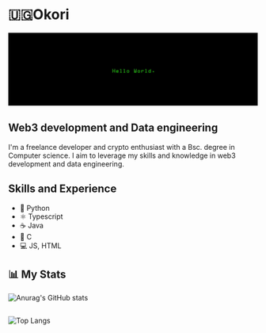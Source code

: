 # 🇺🇬Okori

![Hello world](https://github.com/okori-d/okori-d/blob/main/wallpaperflare-cropped.jpg)

## Web3 development and Data engineering

I'm a freelance developer and crypto enthusiast with a Bsc. degree in Computer science. I aim to leverage my skills and knowledge in web3 development and data engineering.

## Skills and Experience
* 🐍 Python
* ⚛️ Typescript
* ☕ Java
* 🙂 C
* 💻 JS, HTML

## 📊 My Stats
![Anurag's GitHub stats](https://github-readme-stats.vercel.app/api?username=okori-d&show_icons=true&theme=transparent&show=prs_merged,prs_merged_percentage)
##
![Top Langs](https://github-readme-stats.vercel.app/api/top-langs/?username=okori-d&layout=compact&theme=transparent)
##







